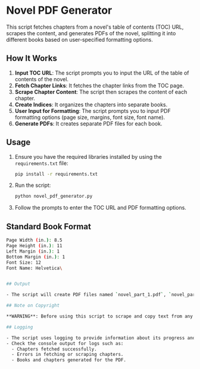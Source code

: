 # Novel PDF Generator

This script fetches chapters from a novel's table of contents (TOC) URL, scrapes the content, and generates PDFs of the novel, splitting it into different books based on user-specified formatting options.

## How It Works

1. **Input TOC URL**: The script prompts you to input the URL of the table of contents of the novel.
2. **Fetch Chapter Links**: It fetches the chapter links from the TOC page.
3. **Scrape Chapter Content**: The script then scrapes the content of each chapter.
4. **Create Indices**: It organizes the chapters into separate books.
5. **User Input for Formatting**: The script prompts you to input PDF formatting options (page size, margins, font size, font name).
6. **Generate PDFs**: It creates separate PDF files for each book.

## Usage

1. Ensure you have the required libraries installed by using the `requirements.txt` file:
    ```sh
    pip install -r requirements.txt
    ```

2. Run the script:
    ```sh
    python novel_pdf_generator.py
    ```

3. Follow the prompts to enter the TOC URL and PDF formatting options.

## Standard Book Format

```sh
Page Width (in.): 8.5
Page Height (in.): 11
Left Margin (in.): 1
Bottom Margin (in.): 1
Font Size: 12
Font Name: Helvetica\


## Output

- The script will create PDF files named `novel_part_1.pdf`, `novel_part_2.pdf`, etc., in the same directory as the script.

## Note on Copyright

**WARNING**: Before using this script to scrape and copy text from any website, ensure you have permission to do so. Many books and their content are protected by copyright law. Unauthorized copying and distribution of copyrighted material is illegal and can lead to severe penalties. Always check if the text is copyrighted and if you have the right to copy it.

## Logging

- The script uses logging to provide information about its progress and any errors that occur.
- Check the console output for logs such as:
  - Chapters fetched successfully.
  - Errors in fetching or scraping chapters.
  - Books and chapters generated for the PDF.
